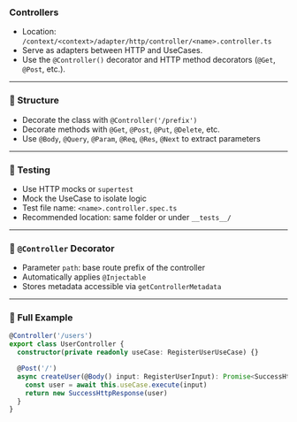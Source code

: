 ### Controllers

- Location: `/context/<context>/adapter/http/controller/<name>.controller.ts`
- Serve as adapters between HTTP and UseCases.
- Use the `@Controller()` decorator and HTTP method decorators (`@Get`, `@Post`, etc.).

---

### 🧱 Structure

- Decorate the class with `@Controller('/prefix')`
- Decorate methods with `@Get`, `@Post`, `@Put`, `@Delete`, etc.
- Use `@Body`, `@Query`, `@Param`, `@Req`, `@Res`, `@Next` to extract parameters

---

### 🧪 Testing

- Use HTTP mocks or `supertest`
- Mock the UseCase to isolate logic
- Test file name: `<name>.controller.spec.ts`
- Recommended location: same folder or under `__tests__/`

---

### 🧩 `@Controller` Decorator

- Parameter `path`: base route prefix of the controller
- Automatically applies `@Injectable`
- Stores metadata accessible via `getControllerMetadata`

---

### 🧩 Full Example
```ts
@Controller('/users')
export class UserController {
  constructor(private readonly useCase: RegisterUserUseCase) {}

  @Post('/')
  async createUser(@Body() input: RegisterUserInput): Promise<SuccessHttpResponse> {
    const user = await this.useCase.execute(input)
    return new SuccessHttpResponse(user)
  }
}
```
